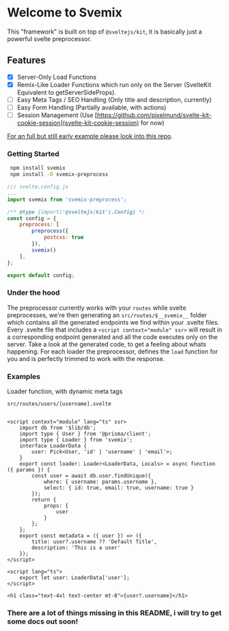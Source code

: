# Welcome to Svemix

This "framework" is built on top of `@sveltejs/kit`, it is basically just a powerful svelte preprocessor.

## Features

- [x] Server-Only Load Functions
- [x] Remix-Like Loader Functions which run only on the Server (SvelteKit Equivalent to getServerSideProps).
- [ ] Easy Meta Tags / SEO Handling (Only title and description, currently)
- [ ] Easy Form Handling (Partially available, with actions)
- [ ] Session Management (Use [https://github.com/pixelmund/svelte-kit-cookie-session](svelte-kit-cookie-session) for now)

[For an full but still early example please look into this repo](https://github.com/pixelmund/svemix-example).

### Getting Started

```sh
 npm install svemix
 npm install -D svemix-preprocess
```

```js
/// svelte.config.js
...
import svemix from 'svemix-preprocess';

/** @type {import('@sveltejs/kit').Config} */
const config = {
	preprocess: [
		preprocess({
			postcss: true
		}),
		svemix()
	],
};

export default config;

```

### Under the hood

The preprocessor currently works with your `routes` while svelte preprocesses, we're then generating an `src/routes/$__svemix__` folder which contains all the generated endpoints we find within your .svelte files. Every .svelte file that includes a `<script context="module" ssr>` will result in a corresponding endpoint generated and all the code executes only on the server. Take a look at the generated code, to get a feeling about whats happening. For each loader the preprocessor, defines the `load` function for you and is perfectly trimmed to work with the response. 

### Examples

Loader function, with dynamic meta tags

`src/routes/users/[username].svelte`
```svelte

<script context="module" lang="ts" ssr>
	import db from '$lib/db';
	import type { User } from '@prisma/client';
	import type { Loader } from 'svemix';
	interface LoaderData {
		user: Pick<User, 'id' | 'username' | 'email'>;
	}
	export const loader: Loader<LoaderData, Locals> = async function ({ params }) {
		const user = await db.user.findUnique({
			where: { username: params.username },
			select: { id: true, email: true, username: true }
		});
		return {
			props: {
				user
			}
		};
	};
	export const metadata = ({ user }) => ({
		title: user?.username ?? 'Default Title',
		description: 'This is a user'
	});
</script>

<script lang="ts">
	export let user: LoaderData['user'];
</script>

<h1 class="text-4xl text-center mt-8">{user?.username}</h1>

```

### There are a lot of things missing in this README, i will try to get some docs out soon!
